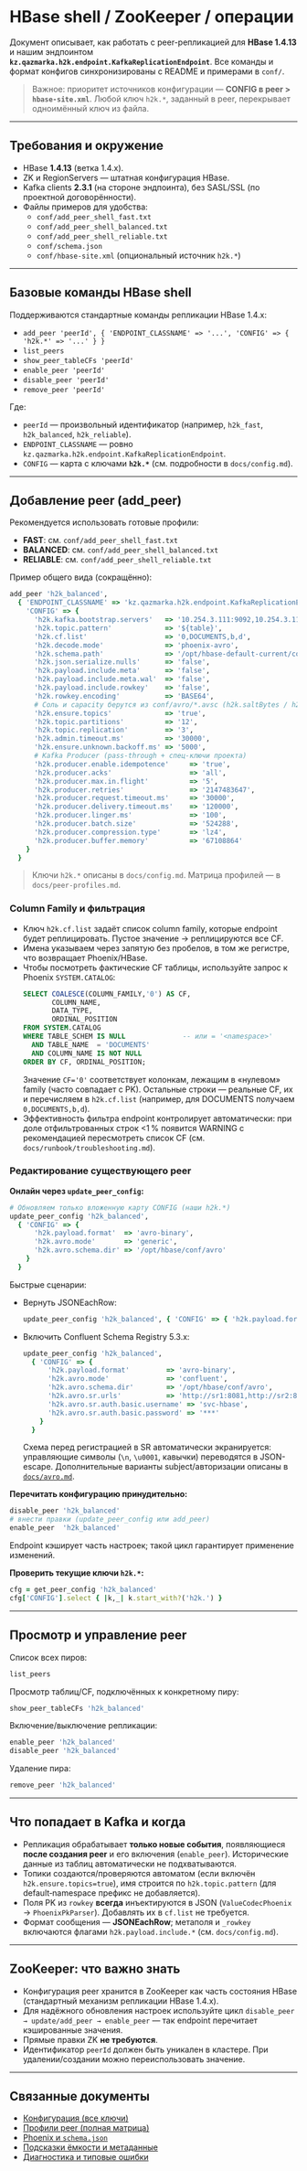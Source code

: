 # HBase shell / ZooKeeper / операции

Документ описывает, как работать с peer-репликацией для **HBase 1.4.13** и нашим эндпоинтом **`kz.qazmarka.h2k.endpoint.KafkaReplicationEndpoint`**. Все команды и формат конфигов синхронизированы с README и примерами в `conf/`.

> Важное: приоритет источников конфигурации — **CONFIG в peer > `hbase-site.xml`**. Любой ключ `h2k.*`, заданный в peer, перекрывает одноимённый ключ из файла.

---

## Требования и окружение

- HBase **1.4.13** (ветка 1.4.x).
- ZK и RegionServers — штатная конфигурация HBase.
- Kafka clients **2.3.1** (на стороне эндпоинта), без SASL/SSL (по проектной договорённости).
- Файлы примеров для удобства:
  - `conf/add_peer_shell_fast.txt`
  - `conf/add_peer_shell_balanced.txt`
  - `conf/add_peer_shell_reliable.txt`
  - `conf/schema.json`
  - `conf/hbase-site.xml` (опциональный источник `h2k.*`)

---

## Базовые команды HBase shell

Поддерживаются стандартные команды репликации HBase 1.4.x:

- `add_peer 'peerId', { 'ENDPOINT_CLASSNAME' => '...', 'CONFIG' => { 'h2k.*' => '...' } }`
- `list_peers`
- `show_peer_tableCFs 'peerId'`
- `enable_peer 'peerId'`
- `disable_peer 'peerId'`
- `remove_peer 'peerId'`

Где:
- `peerId` — произвольный идентификатор (например, `h2k_fast`, `h2k_balanced`, `h2k_reliable`).
- `ENDPOINT_CLASSNAME` — ровно `kz.qazmarka.h2k.endpoint.KafkaReplicationEndpoint`.
- `CONFIG` — карта с ключами **`h2k.*`** (см. подробности в `docs/config.md`).

---

## Добавление peer (add_peer)

Рекомендуется использовать готовые профили:

- **FAST**: см. `conf/add_peer_shell_fast.txt`
- **BALANCED**: см. `conf/add_peer_shell_balanced.txt`
- **RELIABLE**: см. `conf/add_peer_shell_reliable.txt`

Пример общего вида (сокращённо):

```ruby
add_peer 'h2k_balanced',
  { 'ENDPOINT_CLASSNAME' => 'kz.qazmarka.h2k.endpoint.KafkaReplicationEndpoint',
    'CONFIG' => {
      'h2k.kafka.bootstrap.servers'   => '10.254.3.111:9092,10.254.3.112:9092,10.254.3.113:9092',
      'h2k.topic.pattern'             => '${table}',
      'h2k.cf.list'                   => '0,DOCUMENTS,b,d',
      'h2k.decode.mode'               => 'phoenix-avro',
      'h2k.schema.path'               => '/opt/hbase-default-current/conf/schema.json',
      'h2k.json.serialize.nulls'      => 'false',
      'h2k.payload.include.meta'      => 'false',
      'h2k.payload.include.meta.wal'  => 'false',
      'h2k.payload.include.rowkey'    => 'false',
      'h2k.rowkey.encoding'           => 'BASE64',
      # Соль и capacity берутся из conf/avro/*.avsc (h2k.saltBytes / h2k.capacityHint)
      'h2k.ensure.topics'             => 'true',
      'h2k.topic.partitions'          => '12',
      'h2k.topic.replication'         => '3',
      'h2k.admin.timeout.ms'          => '30000',
      'h2k.ensure.unknown.backoff.ms' => '5000',
      # Kafka Producer (pass-through + спец-ключи проекта)
      'h2k.producer.enable.idempotence'     => 'true',
      'h2k.producer.acks'                   => 'all',
      'h2k.producer.max.in.flight'          => '5',
      'h2k.producer.retries'                => '2147483647',
      'h2k.producer.request.timeout.ms'     => '30000',
      'h2k.producer.delivery.timeout.ms'    => '120000',
      'h2k.producer.linger.ms'              => '100',
      'h2k.producer.batch.size'             => '524288',
      'h2k.producer.compression.type'       => 'lz4',
      'h2k.producer.buffer.memory'          => '67108864'
    }
  }
```

> Ключи `h2k.*` описаны в `docs/config.md`. Матрица профилей — в `docs/peer-profiles.md`.

### Column Family и фильтрация

- Ключ `h2k.cf.list` задаёт список column family, которые endpoint будет реплицировать. Пустое значение → реплицируются все CF.
- Имена указываем через запятую без пробелов, в том же регистре, что возвращает Phoenix/HBase.
- Чтобы посмотреть фактические CF таблицы, используйте запрос к Phoenix `SYSTEM.CATALOG`:
  ```sql
  SELECT COALESCE(COLUMN_FAMILY,'0') AS CF,
         COLUMN_NAME,
         DATA_TYPE,
         ORDINAL_POSITION
  FROM SYSTEM.CATALOG
  WHERE TABLE_SCHEM IS NULL              -- или = '<namespace>'
    AND TABLE_NAME  = 'DOCUMENTS'
    AND COLUMN_NAME IS NOT NULL
  ORDER BY CF, ORDINAL_POSITION;
  ```
  Значение `CF='0'` соответствует колонкам, лежащим в «нулевом» family (часто совпадает с PK). Остальные строки — реальные CF, их и перечисляем в `h2k.cf.list` (например, для DOCUMENTS получаем `0,DOCUMENTS,b,d`).
- Эффективность фильтра endpoint контролирует автоматически: при доле отфильтрованных строк <1 % появится WARNING с рекомендацией пересмотреть список CF (см. `docs/runbook/troubleshooting.md`).

### Редактирование существующего peer

**Онлайн через `update_peer_config`:**

```ruby
# Обновляем только вложенную карту CONFIG (наши h2k.*)
update_peer_config 'h2k_balanced',
  { 'CONFIG' => {
      'h2k.payload.format'  => 'avro-binary',
      'h2k.avro.mode'       => 'generic',
      'h2k.avro.schema.dir' => '/opt/hbase/conf/avro'
    }
  }
```

Быстрые сценарии:
- Вернуть JSONEachRow:
  ```ruby
  update_peer_config 'h2k_balanced', { 'CONFIG' => { 'h2k.payload.format' => 'json-eachrow' } }
  ```
- Включить Confluent Schema Registry 5.3.x:
  ```ruby
  update_peer_config 'h2k_balanced',
    { 'CONFIG' => {
        'h2k.payload.format'         => 'avro-binary',
        'h2k.avro.mode'              => 'confluent',
        'h2k.avro.schema.dir'        => '/opt/hbase/conf/avro',
        'h2k.avro.sr.urls'           => 'http://sr1:8081,http://sr2:8081',
        'h2k.avro.sr.auth.basic.username' => 'svc-hbase',
        'h2k.avro.sr.auth.basic.password' => '***'
      }
    }
  ```
  Схема перед регистрацией в SR автоматически экранируется: управляющие символы (`\n`, `\u0001`, кавычки) переводятся в JSON-escape. Дополнительные варианты subject/авторизации описаны в [`docs/avro.md`](avro.md).

**Перечитать конфигурацию принудительно:**

```ruby
disable_peer 'h2k_balanced'
# внести правки (update_peer_config или add_peer)
enable_peer  'h2k_balanced'
```

Endpoint кэширует часть настроек; такой цикл гарантирует применение изменений.

**Проверить текущие ключи `h2k.*`:**

```ruby
cfg = get_peer_config 'h2k_balanced'
cfg['CONFIG'].select { |k,_| k.start_with?('h2k.') }
```

---

## Просмотр и управление peer

Список всех пиров:

```ruby
list_peers
```

Просмотр таблиц/CF, подключённых к конкретному пиру:

```ruby
show_peer_tableCFs 'h2k_balanced'
```

Включение/выключение репликации:

```ruby
enable_peer 'h2k_balanced'
disable_peer 'h2k_balanced'
```

Удаление пира:

```ruby
remove_peer 'h2k_balanced'
```

---

## Что попадает в Kafka и когда

- Репликация обрабатывает **только новые события**, появляющиеся **после создания peer** и его включения (`enable_peer`). Исторические данные из таблиц автоматически не подхватываются.
- Топики создаются/проверяются автоматом (если включён `h2k.ensure.topics=true`), имя строится по `h2k.topic.pattern` (для default‑namespace префикс не добавляется).
- Поля PK из `rowkey` **всегда** инъектируются в JSON (`ValueCodecPhoenix` → `PhoenixPkParser`). Добавлять их в `cf.list` не требуется.
- Формат сообщения — **JSONEachRow**; метаполя и `_rowkey` включаются флагами `h2k.payload.include.*` (см. `docs/config.md`).

---

## ZooKeeper: что важно знать

- Конфигурация peer хранится в ZooKeeper как часть состояния HBase (стандартный механизм репликации HBase 1.4.x).
- Для надёжного обновления настроек используйте цикл `disable_peer → update/add_peer → enable_peer` — так endpoint перечитает кэшированные значения.
- Прямые правки ZK **не требуются**.
- Идентификатор `peerId` должен быть уникален в кластере. При удалении/создании можно переиспользовать значение.

---

## Связанные документы

- [Конфигурация (все ключи)](config.md)
- [Профили peer (полная матрица)](peer-profiles.md)
- [Phoenix и `schema.json`](phoenix.md)
- [Подсказки ёмкости и метаданные](capacity.md)
- [Диагностика и типовые ошибки](runbook/troubleshooting.md)
